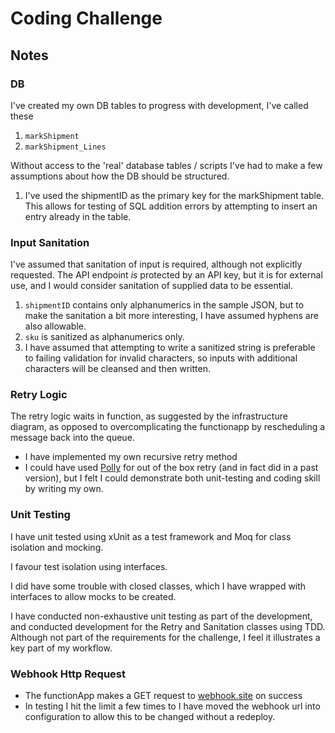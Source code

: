 # Coding Challenge

## Notes

### DB

I've created my own DB tables to progress with development, I've called these

1. `markShipment`
1. `markShipment_Lines`

Without access to the 'real' database tables / scripts I've had to make a few assumptions about how the DB should be structured.

1. I've used the shipmentID as the primary key for the markShipment table.  This allows for testing of SQL addition errors by attempting to insert an entry already in the table.

### Input Sanitation

I've assumed that sanitation of input is required, although not explicitly requested. The API endpoint *is* protected by an API key, but it is for external use, and I would consider sanitation of supplied data to be essential. 

1. `shipmentID` contains only alphanumerics in the sample JSON, but to make the sanitation a bit more interesting, I have assumed hyphens are also allowable.
1. `sku` is sanitized as alphanumerics only.
1. I have assumed that attempting to write a sanitized string is preferable to failing validation for invalid characters, so inputs with additional characters will be cleansed and then written.

### Retry Logic

The retry logic waits in function, as suggested by the infrastructure diagram, as opposed to overcomplicating the functionapp by rescheduling a message back into the queue.
- I have implemented my own recursive retry method
- I could have used [Polly](https://www.pollydocs.org/) for out of the box retry (and in fact did in a past version), but I felt I could demonstrate both unit-testing and coding skill by writing my own.

### Unit Testing

I have unit tested using xUnit as a test framework and Moq for class isolation and mocking.

I favour test isolation using interfaces.

I did have some trouble with closed classes, which I have wrapped with interfaces to allow mocks to be created.

I have conducted non-exhaustive unit testing as part of the development, and conducted development for the Retry and Sanitation classes using TDD.
Although not part of the requirements for the challenge, I feel it illustrates a key part of my workflow.

### Webhook Http Request

- The functionApp makes a GET request to [webhook.site](https://webhook.site/#!/view/5b83a7db-90e0-4ae8-ab49-a5df2474665f/9514a315-20c0-42cb-9e2b-7be2c3355277/1) on success
- In testing I hit the limit a few times to I have moved the webhook url into configuration to allow this to be changed without a redeploy.